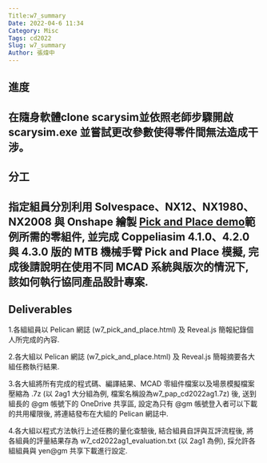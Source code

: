 ```yaml
---
Title:w7_summary
Date: 2022-04-6 11:34
Category: Misc
Tags: cd2022
Slug: w7_summary
Author: 張煒中
---
```

進度
----
在隨身軟體clone scarysim並依照老師步驟開啟scarysim.exe
並嘗試更改參數使得零件間無法造成干涉。
---
分工
----
指定組員分別利用 Solvespace、NX12、NX1980、NX2008 與 Onshape 繪製 [Pick and Place demo]範例所需的零組件, 並完成 Coppeliasim 4.1.0、4.2.0 與 4.3.0 版的 MTB 機械手臂 Pick and Place 模擬, 完成後請說明在使用不同 MCAD 系統與版次的情況下, 該如何執行協同產品設計專案.
---
Deliverables
----
1.各組組員以 Pelican 網誌 (w7_pick_and_place.html) 及 Reveal.js 簡報紀錄個人所完成的內容.

2.各大組以 Pelican 網誌 (w7_pick_and_place.html) 及 Reveal.js 簡報摘要各大組任務執行結果.

3.各大組將所有完成的程式碼、編譯結果、MCAD 零組件檔案以及場景模擬檔案壓縮為 .7z (以 2ag1 大分組為例, 檔案名稱設為w7_pap_cd2022ag1.7z) 後, 送到組長的 @gm 帳號下的 OneDrive 共享區, 設定為只有 @gm 帳號登入者可以下載的共用權限後, 將連結發布在大組的 Pelican 網誌中.

4.各大組以程式方法執行上述任務的量化查驗後, 結合組員自評與互評流程後, 將各組員的評量結果存為 w7_cd2022ag1_evaluation.txt (以 2ag1 為例), 採允許各組組員與 yen@gm 共享下載進行設定.


[Pick and Place demo]:https://www.youtube.com/results?search_query=mtb+robot

